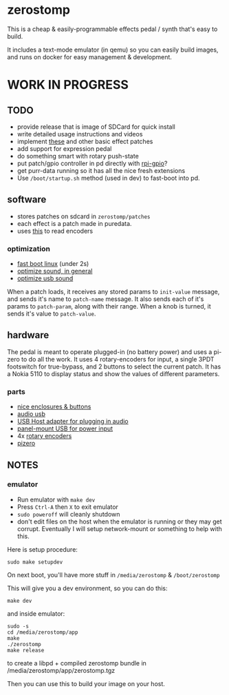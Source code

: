 # zerostomp

This is a cheap & easily-programmable effects pedal / synth that's easy to build.

It includes a text-mode emulator (in qemu) so you can easily build images, and runs on docker for easy management & development.

# WORK IN PROGRESS

## TODO

* provide release that is image of SDCard for quick install
* write detailed usage instructions and videos
* implement [these](https://guitarextended.wordpress.com/audio-effects-for-guitar-with-pure-data/) and other basic effect patches
* add support for expression pedal
* do something smart with rotary push-state
* put patch/gpio controller in pd directly with [rpi-gpio](http://nyu-waverlylabs.org/rpi-gpio/)?
* get purr-data running so it has all the nice fresh extensions
* Use `/boot/startup.sh` method (used in dev) to fast-boot into pd.

## software

* stores patches on sdcard in `zerostomp/patches`
* each effect is a patch made in puredata.
* uses [this](https://github.com/modmypi/Rotary-Encoder/blob/master/rotary_encoder.py) to read encoders

### optimization

* [fast boot linux](http://himeshp.blogspot.com/2018/08/fast-boot-with-raspberry-pi.html) (under 2s)
* [optimize sound, in general](https://wiki.linuxaudio.org/wiki/raspberrypi)
* [optimize usb sound](https://computers.tutsplus.com/articles/using-a-usb-audio-device-with-a-raspberry-pi--mac-55876)


When a patch loads, it receives any stored params to `init-value` message, and sends it's name to `patch-name` message. It also sends each of it's params to `patch-param`, along with their range. When a knob is turned, it sends it's value to `patch-value`.

## hardware

The pedal is meant to operate plugged-in (no battery power) and uses a pi-zero to do all the work. It uses 4 rotary-encoders for input, a single 3PDT footswitch for true-bypass, and 2 buttons to select the current patch. It has a Nokia 5110 to display status and show the values of different parameters.

### parts

* [nice enclosures & buttons](https://www.mammothelectronics.com/)
* [audio usb](https://www.adafruit.com/product/1475)
* [USB Host adapter for plugging in audio](https://www.adafruit.com/product/1099)
* [panel-mount USB for power input](https://www.adafruit.com/product/4217)
* 4x [rotary encoders](https://www.adafruit.com/product/377)
* [pizero](https://www.adafruit.com/product/2885)


## NOTES

### emulator

* Run emulator with `make dev`
* Press `Ctrl-A` then `X` to exit emulator
* `sudo poweroff` will cleanly shutdown
* don't edit files on the host when the emulator is running or they may get corrupt. Eventually I will setup network-mount or something to help with this.

Here is setup procedure:

```
sudo make setupdev
```

On next boot, you'll have more stuff in `/media/zerostomp` & `/boot/zerostomp`


This will give you a dev environment, so you can do this:

```
make dev
```

and inside emulator:

```
sudo -s
cd /media/zerostomp/app
make
./zerostomp
make release
```

to create a libpd + compiled zerostomp bundle in /media/zerostomp/app/zerostomp.tgz

Then you can use this to build your image on your host.